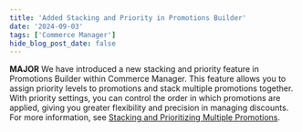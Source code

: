 ```yaml
---
title: 'Added Stacking and Priority in Promotions Builder'
date: '2024-09-03'
tags: ['Commerce Manager']
hide_blog_post_date: false
---
```


**MAJOR** We have introduced a new stacking and priority feature in Promotions Builder within Commerce Manager. This feature allows you to assign priority levels to promotions and stack multiple promotions together. With priority settings, you can control the order in which promotions are applied, giving you greater flexibility and precision in managing discounts. For more information, see [Stacking and Prioritizing Multiple Promotions](/docs/commerce-manager/promotions-builder#stacking-and-prioritizing-multiple-promotions).